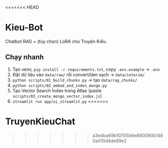 <<<<<<< HEAD
# Kieu-Bot
Chatbot RAG + (tùy chọn) LoRA cho Truyện Kiều.

## Chạy nhanh
1) Tạo venv, `pip install -r requirements.txt`, copy `.env.example` → `.env`
2) Đặt dữ liệu vào `data/raw/` rồi convert/làm sạch → `data/interim/`
3) `python scripts/01_build_chunks.py` → tạo `data/rag_chunks/`
4) `python scripts/02_embed_and_index_mongo.py`
5) Tạo Vector Search Index trong Atlas (paste `scripts/03_create_mongo_vector_index.js`)
6) `streamlit run app/ui_streamlit.py`
=======
# TruyenKieuChat
>>>>>>> a3e4ba69b10705b6e880090b1480a010d4de89e2
